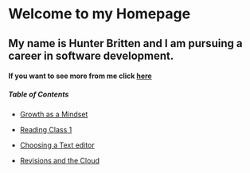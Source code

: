 # Welcome to my Homepage

## My name is Hunter Britten and I am pursuing a career in software development.


#### If you want to see more from me click [here](https://github.com/hgbritten)


##### Table of Contents

- [Growth as a Mindset](growthasamindset.md)

- [Reading Class 1](read01.md)

- [Choosing a Text editor](read02.md)

- [Revisions and the Cloud](read03.md)
